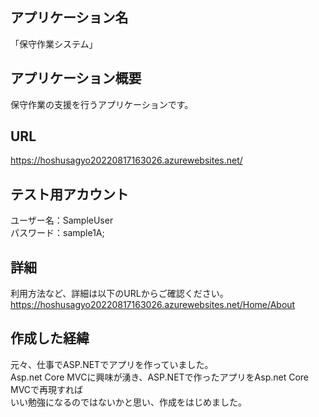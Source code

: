 ## アプリケーション名
「保守作業システム」

## アプリケーション概要
保守作業の支援を行うアプリケーションです。

## URL
https://hoshusagyo20220817163026.azurewebsites.net/

## テスト用アカウント
ユーザー名：SampleUser  
パスワード：sample1A;

## 詳細
利用方法など、詳細は以下のURLからご確認ください。  
https://hoshusagyo20220817163026.azurewebsites.net/Home/About

## 作成した経緯
元々、仕事でASP.NETでアプリを作っていました。  
Asp.net Core MVCに興味が湧き、ASP.NETで作ったアプリをAsp.net Core MVCで再現すれば  
いい勉強になるのではないかと思い、作成をはじめました。
